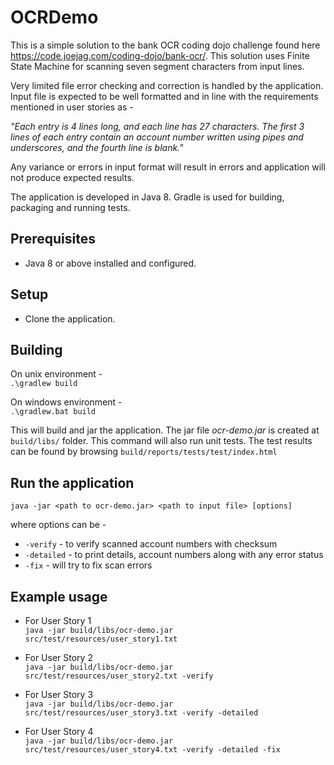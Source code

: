 # OCRDemo

This is a simple solution to the bank OCR coding dojo challenge found here https://code.joejag.com/coding-dojo/bank-ocr/. This solution
uses Finite State Machine for scanning seven segment characters from input lines. 

Very limited file error checking and correction is handled by the application. Input file is expected to be well formatted and in line with the requirements mentioned in user stories as -<br>

_"Each entry is 4 lines long, and each line has 27 characters. The first 3 lines of each entry contain an account number written using pipes and underscores, and the fourth line is blank."_ <br>

Any variance or errors in input format will result in errors and application will not produce expected results.

The application is developed in Java 8. Gradle is used for building, packaging and running tests.   

## Prerequisites

* Java 8 or above installed and configured.

## Setup

* Clone the application.

## Building

On unix environment - <br>
`.\gradlew build`

On windows environment - <br>
`.\gradlew.bat build`

This will build and jar the application. The jar file _ocr-demo.jar_ is created at `build/libs/` folder. This command will also run unit tests. The test results can be found by browsing `build/reports/tests/test/index.html`

## Run the application

`java -jar <path to ocr-demo.jar> <path to input file> [options]`

where options can be - 
* `-verify` - to verify scanned account numbers with checksum
* `-detailed` - to print details, account numbers along with any error status
* `-fix` - will try to fix scan errors

## Example usage
 * For User Story 1 <br>
 `java -jar build/libs/ocr-demo.jar src/test/resources/user_story1.txt`
 
 * For User Story 2 <br>
 `java -jar build/libs/ocr-demo.jar src/test/resources/user_story2.txt -verify`
 
 * For User Story 3 <br>
 `java -jar build/libs/ocr-demo.jar src/test/resources/user_story3.txt -verify -detailed`
 
 * For User Story 4 <br>
 `java -jar build/libs/ocr-demo.jar src/test/resources/user_story4.txt -verify -detailed -fix`
 
 
 



 

